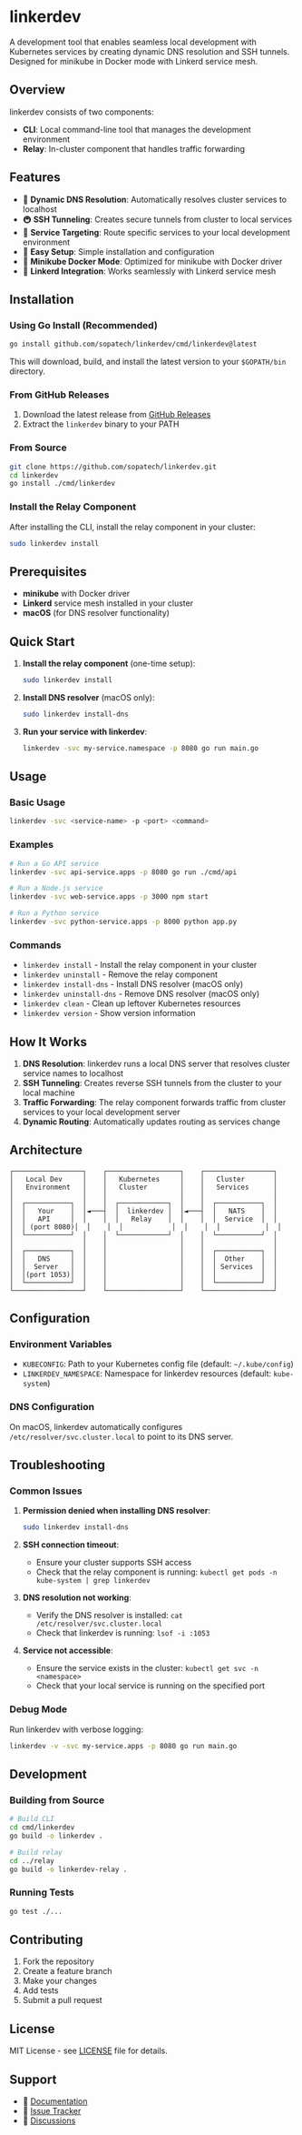 # linkerdev

A development tool that enables seamless local development with Kubernetes services by creating dynamic DNS resolution and SSH tunnels. Designed for minikube in Docker mode with Linkerd service mesh.

## Overview

linkerdev consists of two components:
- **CLI**: Local command-line tool that manages the development environment
- **Relay**: In-cluster component that handles traffic forwarding

## Features

- 🔄 **Dynamic DNS Resolution**: Automatically resolves cluster services to localhost
- 🚇 **SSH Tunneling**: Creates secure tunnels from cluster to local services
- 🎯 **Service Targeting**: Route specific services to your local development environment
- 🔧 **Easy Setup**: Simple installation and configuration
- 🐳 **Minikube Docker Mode**: Optimized for minikube with Docker driver
- 🔗 **Linkerd Integration**: Works seamlessly with Linkerd service mesh

## Installation

### Using Go Install (Recommended)

```bash
go install github.com/sopatech/linkerdev/cmd/linkerdev@latest
```

This will download, build, and install the latest version to your `$GOPATH/bin` directory.

### From GitHub Releases

1. Download the latest release from [GitHub Releases](https://github.com/sopatech/linkerdev/releases)
2. Extract the `linkerdev` binary to your PATH

### From Source

```bash
git clone https://github.com/sopatech/linkerdev.git
cd linkerdev
go install ./cmd/linkerdev
```

### Install the Relay Component

After installing the CLI, install the relay component in your cluster:

```bash
sudo linkerdev install
```

## Prerequisites

- **minikube** with Docker driver
- **Linkerd** service mesh installed in your cluster
- **macOS** (for DNS resolver functionality)

## Quick Start

1. **Install the relay component** (one-time setup):
   ```bash
   sudo linkerdev install
   ```

2. **Install DNS resolver** (macOS only):
   ```bash
   sudo linkerdev install-dns
   ```

3. **Run your service with linkerdev**:
   ```bash
   linkerdev -svc my-service.namespace -p 8080 go run main.go
   ```

## Usage

### Basic Usage

```bash
linkerdev -svc <service-name> -p <port> <command>
```

### Examples

```bash
# Run a Go API service
linkerdev -svc api-service.apps -p 8080 go run ./cmd/api

# Run a Node.js service
linkerdev -svc web-service.apps -p 3000 npm start

# Run a Python service
linkerdev -svc python-service.apps -p 8000 python app.py
```

### Commands

- `linkerdev install` - Install the relay component in your cluster
- `linkerdev uninstall` - Remove the relay component
- `linkerdev install-dns` - Install DNS resolver (macOS only)
- `linkerdev uninstall-dns` - Remove DNS resolver (macOS only)
- `linkerdev clean` - Clean up leftover Kubernetes resources
- `linkerdev version` - Show version information

## How It Works

1. **DNS Resolution**: linkerdev runs a local DNS server that resolves cluster service names to localhost
2. **SSH Tunneling**: Creates reverse SSH tunnels from the cluster to your local machine
3. **Traffic Forwarding**: The relay component forwards traffic from cluster services to your local development server
4. **Dynamic Routing**: Automatically updates routing as services change

## Architecture

```
┌─────────────────┐    ┌──────────────────┐    ┌─────────────────┐
│   Local Dev     │    │   Kubernetes     │    │   Cluster       │
│   Environment   │    │   Cluster        │    │   Services      │
│                 │    │                  │    │                 │
│  ┌───────────┐  │    │  ┌────────────┐  │    │  ┌───────────┐  │
│  │   Your    │  │◄───┤  │  linkerdev │  │◄───┤  │   NATS    │  │
│  │   API     │  │    │  │   Relay    │  │    │  │  Service  │  │
│  │ (port 8080)│  │    │  │            │  │    │  │           │  │
│  └───────────┘  │    │  └────────────┘  │    │  └───────────┘  │
│                 │    │                  │    │                 │
│  ┌───────────┐  │    │                  │    │  ┌───────────┐  │
│  │   DNS     │  │    │                  │    │  │  Other    │  │
│  │  Server   │  │    │                  │    │  │ Services  │  │
│  │(port 1053)│  │    │                  │    │  │           │  │
│  └───────────┘  │    │                  │    │  └───────────┘  │
└─────────────────┘    └──────────────────┘    └─────────────────┘
```

## Configuration

### Environment Variables

- `KUBECONFIG`: Path to your Kubernetes config file (default: `~/.kube/config`)
- `LINKERDEV_NAMESPACE`: Namespace for linkerdev resources (default: `kube-system`)

### DNS Configuration

On macOS, linkerdev automatically configures `/etc/resolver/svc.cluster.local` to point to its DNS server.

## Troubleshooting

### Common Issues

1. **Permission denied when installing DNS resolver**:
   ```bash
   sudo linkerdev install-dns
   ```

2. **SSH connection timeout**:
   - Ensure your cluster supports SSH access
   - Check that the relay component is running: `kubectl get pods -n kube-system | grep linkerdev`

3. **DNS resolution not working**:
   - Verify the DNS resolver is installed: `cat /etc/resolver/svc.cluster.local`
   - Check that linkerdev is running: `lsof -i :1053`

4. **Service not accessible**:
   - Ensure the service exists in the cluster: `kubectl get svc -n <namespace>`
   - Check that your local service is running on the specified port

### Debug Mode

Run linkerdev with verbose logging:
```bash
linkerdev -v -svc my-service.apps -p 8080 go run main.go
```

## Development

### Building from Source

```bash
# Build CLI
cd cmd/linkerdev
go build -o linkerdev .

# Build relay
cd ../relay
go build -o linkerdev-relay .
```

### Running Tests

```bash
go test ./...
```

## Contributing

1. Fork the repository
2. Create a feature branch
3. Make your changes
4. Add tests
5. Submit a pull request

## License

MIT License - see [LICENSE](LICENSE) file for details.

## Support

- 📖 [Documentation](https://github.com/sopatech/linkerdev/wiki)
- 🐛 [Issue Tracker](https://github.com/sopatech/linkerdev/issues)
- 💬 [Discussions](https://github.com/sopatech/linkerdev/discussions)
